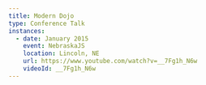 ```yaml
---
title: Modern Dojo
type: Conference Talk
instances:
  - date: January 2015
    event: NebraskaJS
    location: Lincoln, NE
    url: https://www.youtube.com/watch?v=__7Fg1h_N6w
    videoId: __7Fg1h_N6w
---
```

